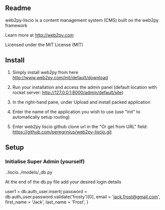 ## Readme

web2py-liscio is a content management system (CMS) built on the web2py framework

Learn more at http://web2py.com

Licensed under the MIT License (MIT)

## Install

1. Simply install web2py from here http://www.web2py.com/init/default/download

2. Run your installation and access the admin panel (default location with rocket server: http://127.0.0.1:8000/admin/default/site)

3. In the right-hand pane, under Upload and install packed application
  1. Enter the name of the application you wish to use (use "init" to automatically setup routing)
  2. Enter web2py liscio github clone url in the "Or get from URL" field: https://github.com/peregrinius/web2py-liscio.git

## Setup

### Initialise Super Admin (yourself)

..liscio../models/\_db.py

At the end of the db.py file add your desired login details

user1 = db.auth_user.insert(
  password = db.auth_user.password.validate('frosty')[0],
  email = 'jack.frost@gmail.com',
  first_name = 'Jack',
  last_name = 'Frost',
  )
